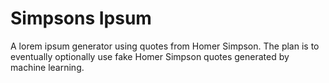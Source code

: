 # Simpsons Ipsum

A lorem ipsum generator using quotes from Homer Simpson. The plan is to eventually optionally use fake Homer Simpson quotes generated by machine learning.
